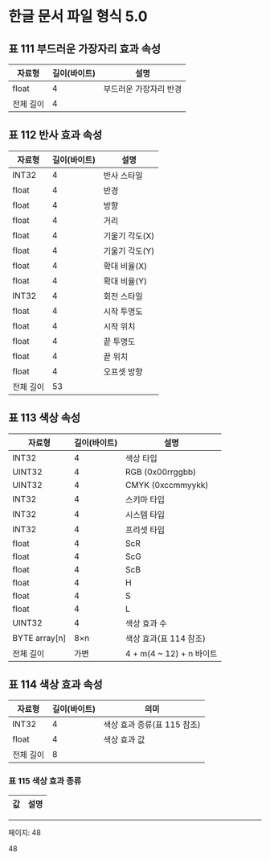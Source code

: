 # 한글 문서 파일 형식 5.0

## 표 111 부드러운 가장자리 효과 속성

| 자료형 | 길이(바이트) | 설명 |
|--------|-------------|------|
| float | 4 | 부드러운 가장자리 반경 |
| 전체 길이 | 4 |  |

## 표 112 반사 효과 속성

| 자료형 | 길이(바이트) | 설명 |
|--------|-------------|------|
| INT32 | 4 | 반사 스타일 |
| float | 4 | 반경 |
| float | 4 | 방향 |
| float | 4 | 거리 |
| float | 4 | 기울기 각도(X) |
| float | 4 | 기울기 각도(Y) |
| float | 4 | 확대 비율(X) |
| float | 4 | 확대 비율(Y) |
| INT32 | 4 | 회전 스타일 |
| float | 4 | 시작 투명도 |
| float | 4 | 시작 위치 |
| float | 4 | 끝 투명도 |
| float | 4 | 끝 위치 |
| float | 4 | 오프셋 방향 |
| 전체 길이 | 53 |  |

## 표 113 색상 속성

| 자료형 | 길이(바이트) | 설명 |
|--------|-------------|------|
| INT32 | 4 | 색상 타입 |
| UINT32 | 4 | RGB (0x00rrggbb) |
| UINT32 | 4 | CMYK (0xccmmyykk) |
| INT32 | 4 | 스키마 타입 |
| INT32 | 4 | 시스템 타입 |
| INT32 | 4 | 프리셋 타입 |
| float | 4 | ScR |
| float | 4 | ScG |
| float | 4 | ScB |
| float | 4 | H |
| float | 4 | S |
| float | 4 | L |
| UINT32 | 4 | 색상 효과 수 |
| BYTE array[n] | 8×n | 색상 효과(표 114 참조) |
| 전체 길이 | 가변 | 4 + m(4 ~ 12) + n 바이트 |

## 표 114 색상 효과 속성

| 자료형 | 길이(바이트) | 의미 |
|--------|-------------|-----|
| INT32 | 4 | 색상 효과 종류(표 115 참조) |
| float | 4 | 색상 효과 값 |
| 전체 길이 | 8 |  |

### 표 115 색상 효과 종류

| 값 | 설명 |
|----|------|

---
페이지: 48

48